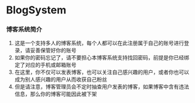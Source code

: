 # BlogSystem
### 博客系统简介
1. 这是一个支持多人的博客系统，每个人都可以在此注册属于自己的账号进行登录，请妥善保管好你的账号
2. 如果你的密码忘记了，请不要担心本博客系统支持找回密码，前提是你已经绑定了对应的手机或邮箱账号
3. 在这里，你不仅可以发表博客，也可以关注自己感兴趣的用户，或者你也可以成为别人感兴趣的用户从而收获自己粉丝
4. 但是请注意，博客管理员会不定时抽查用户发表的博客，如果博客中含有违法信息，那么你的博客可能因此被下架
